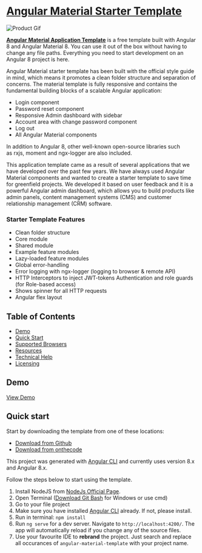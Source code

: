 # [Angular Material Starter Template](https://onthecode.co.uk/angular-material-starter-template-for-your-next-project/)

![Product Gif](https://github.com/umutesen/angular-material-template/blob/media/material-template-demo.gif)


**[Angular Material Application Template](https://onthecode.co.uk/angular-material-starter-template-for-your-next-project/)** is a free template built with Angular 8 and Angular Material 8. You can use it out of the box without having to change any file paths. Everything you need to start development on an Angular 8 project is here.

Angular Material starter template has been built with the official style guide in mind, which means it promotes a clean folder structure and separation of concerns. The material template is fully responsive and contains the fundamental building blocks of a scalable Angular application:

* Login component
* Password reset component
* Responsive Admin dashboard with sidebar
* Account area with change password component
* Log out
* All Angular Material components

In addition to Angular 8, other well-known open-source libraries such as rxjs, moment and ngx-logger are also included.

This application template came as a result of several applications that we have developed over the past few years. We have always used Angular Material components and wanted to create a starter template to save time for greenfield projects. We developed it based on user feedback and it is a powerful Angular admin dashboard, which allows you to build products like admin panels, content management systems (CMS) and customer relationship management (CRM) software.

### Starter Template Features

* Clean folder structure
* Core module
* Shared module
* Example feature modules
* Lazy-loaded feature modules
* Global error-handling
* Error logging with ngx-logger (logging to browser & remote API)
* HTTP Interceptors to inject JWT-tokens Authentication and role guards (for Role-based access)
* Shows spinner for all HTTP requests
* Angular flex layout

## Table of Contents

* [Demo](#demo)
* [Quick Start](#quick-start)
* [Supported Browsers](#supported-browsers)
* [Resources](#resources)
* [Technical Help](#technical-help)
* [Licensing](#licensing)

## Demo
[View Demo](http://demo.onthecode.co.uk/angular-material-template)

## Quick start
Start by downloading the template from one of these locations:

- [Download from Github](https://github.com/umutesen/angular-material-template/archive/master.zip)
- [Download from onthecode](https://onthecode.co.uk/angular-material-starter-template-for-your-next-project/)

This project was generated with [Angular CLI](https://github.com/angular/angular-cli) and currently uses version 8.x and Angular 8.x.

Follow the steps below to start using the template.

1. Install NodeJS from [NodeJs Official Page](https://nodejs.org/en).
2. Open Terminal ([Download Git Bash](https://gitforwindows.org/) for Windows or use cmd)
3. Go to your file project
4. Make sure you have installed [Angular CLI](https://github.com/angular/angular-cli) already. If not, please install.
5. Run in terminal: ```npm install```
6. Run `ng serve` for a dev server. Navigate to `http://localhost:4200/`. The app will automatically reload if you change any of the source files.
7. Use your favourite IDE to **rebrand** the project. Just search and replace all occurances of `angular-material-template` with your project name.